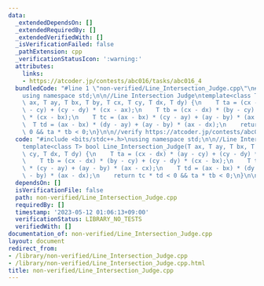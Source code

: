```yaml
---
data:
  _extendedDependsOn: []
  _extendedRequiredBy: []
  _extendedVerifiedWith: []
  _isVerificationFailed: false
  _pathExtension: cpp
  _verificationStatusIcon: ':warning:'
  attributes:
    links:
    - https://atcoder.jp/contests/abc016/tasks/abc016_4
  bundledCode: "#line 1 \"non-verified/Line_Intersection_Judge.cpp\"\n#include <bits/stdc++.h>\n\
    using namespace std;\n\n//Line Intersection Judge\ntemplate<class T> bool Line_Intersection_Judge(T\
    \ ax, T ay, T bx, T by, T cx, T cy, T dx, T dy) {\n    T ta = (cx - dx) * (ay\
    \ - cy) + (cy - dy) * (cx - ax);\n    T tb = (cx - dx) * (by - cy) + (cy - dy)\
    \ * (cx - bx);\n    T tc = (ax - bx) * (cy - ay) + (ay - by) * (ax - cx);\n  \
    \  T td = (ax - bx) * (dy - ay) + (ay - by) * (ax - dx);\n    return tc * td <\
    \ 0 && ta * tb < 0;\n}\n\n//verify https://atcoder.jp/contests/abc016/tasks/abc016_4\n"
  code: "#include <bits/stdc++.h>\nusing namespace std;\n\n//Line Intersection Judge\n\
    template<class T> bool Line_Intersection_Judge(T ax, T ay, T bx, T by, T cx, T\
    \ cy, T dx, T dy) {\n    T ta = (cx - dx) * (ay - cy) + (cy - dy) * (cx - ax);\n\
    \    T tb = (cx - dx) * (by - cy) + (cy - dy) * (cx - bx);\n    T tc = (ax - bx)\
    \ * (cy - ay) + (ay - by) * (ax - cx);\n    T td = (ax - bx) * (dy - ay) + (ay\
    \ - by) * (ax - dx);\n    return tc * td < 0 && ta * tb < 0;\n}\n\n//verify https://atcoder.jp/contests/abc016/tasks/abc016_4"
  dependsOn: []
  isVerificationFile: false
  path: non-verified/Line_Intersection_Judge.cpp
  requiredBy: []
  timestamp: '2023-05-12 01:06:13+09:00'
  verificationStatus: LIBRARY_NO_TESTS
  verifiedWith: []
documentation_of: non-verified/Line_Intersection_Judge.cpp
layout: document
redirect_from:
- /library/non-verified/Line_Intersection_Judge.cpp
- /library/non-verified/Line_Intersection_Judge.cpp.html
title: non-verified/Line_Intersection_Judge.cpp
---
```

